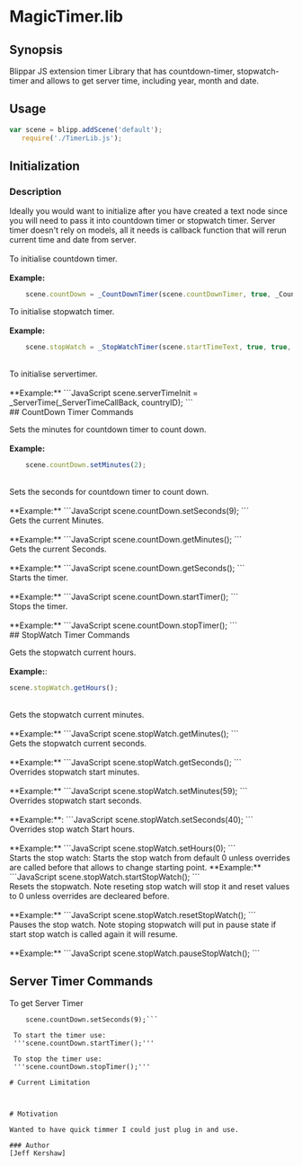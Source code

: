# MagicTimer.lib

## Synopsis
Blippar JS extension timer Library that has countdown-timer, stopwatch-timer and allows to get server time, including year, month and date.

## Usage
```JavaScript
var scene = blipp.addScene('default');
   require('./TimerLib.js');
```  
## Initialization

### Description
Ideally you would want to initialize after you have created a text node since you will need to pass it into countdown timer or stopwatch timer. Server timer doesn't rely on models, all it needs is callback function that will rerun current time and date from server.
<br><br>
 To initialise countdown timer.<br><br>
 **Example:**
```JavaScript
    scene.countDown = _CountDownTimer(scene.countDownTimer, true, _CountDowtimercallback, true);
```
To initialise stopwatch timer.<br><br>
**Example:**
```JavaScript
    scene.stopWatch = _StopWatchTimer(scene.startTimeText, true, true, true, "", "", "", true);
```
<br>
To initialise servertimer.<br><br>
**Example:**
```JavaScript
    scene.serverTimeInit = _ServerTime(_ServerTimeCallBack, countryID);
```
<br>
## CountDown Timer Commands

Sets the minutes for countdown timer to count down.<br><br>
**Example:**
```JavaScript
    scene.countDown.setMinutes(2);
```
<br>
Sets the seconds for countdown timer to count down.<br><br>
**Example:**
```JavaScript
    scene.countDown.setSeconds(9);
```
<br>
Gets the current Minutes.<br><br>
**Example:**
```JavaScript
    scene.countDown.getMinutes();
```
<br>
Gets the current Seconds.<br><br>
**Example:**
```JavaScript
    scene.countDown.getSeconds();
```
<br>
Starts the timer.<br><br>
**Example:**
```JavaScript
   scene.countDown.startTimer();
```
<br>
Stops the timer.<br><br>
**Example:**
```JavaScript
   scene.countDown.stopTimer();
```
<br>
## StopWatch Timer Commands

Gets the stopwatch current hours.<br><br>
**Example:**:
```JavaScript
scene.stopWatch.getHours();
```
<br>
Gets the stopwatch current minutes.<br><br>
**Example:**
```JavaScript
scene.stopWatch.getMinutes();
```
<br>
Gets the stopwatch current seconds.<br><br>
**Example:**
```JavaScript
scene.stopWatch.getSeconds();
```
<br>
Overrides stopwatch start minutes.<br><br>
**Example:**
```JavaScript
scene.stopWatch.setMinutes(59);
```
<br>
Overrides stopwatch start seconds.<br><br>
**Example:**:
```JavaScript
scene.stopWatch.setSeconds(40);
```
<br>
Overrides stop watch Start hours.<br><br>
**Example:**
```JavaScript
scene.stopWatch.setHours(0);
```
<br>
Starts the stop watch: Starts the stop watch from default 0 unless overrides are called before that allows to change starting point.
**Example:**
```JavaScript
scene.stopWatch.startStopWatch();
```
<br>
Resets the stopwatch. Note reseting stop watch will stop it and reset values to 0 unless overrides are decleared before.<br><br>
**Example:**
```JavaScript
scene.stopWatch.resetStopWatch();
```
<br>
Pauses the stop watch. Note stoping stopwatch will put in pause state if start stop watch is called again it will resume.<br><br>
**Example:**
```JavaScript
scene.stopWatch.pauseStopWatch();
```
<br>


## Server Timer Commands

To get Server Timer
``` scene.countDown.setMinutes(2);
    scene.countDown.setSeconds(9);```
    
 To start the timer use:
 '''scene.countDown.startTimer();'''
 
 To stop the timer use:
 '''scene.countDown.stopTimer();'''

# Current Limitation



# Motivation

Wanted to have quick timmer I could just plug in and use.

### Author
[Jeff Kershaw]
